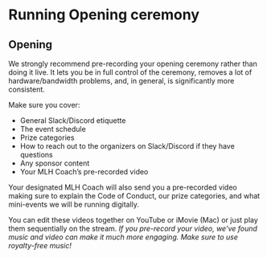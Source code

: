 # Running Opening ceremony

## **Opening**

We strongly recommend pre-recording your opening ceremony rather than doing it live. It lets you be in full control of the ceremony, removes a lot of hardware/bandwidth problems, and, in general, is significantly more consistent.

Make sure you cover:

* General Slack/Discord etiquette
* The event schedule
* Prize categories
* How to reach out to the organizers on Slack/Discord if they have questions
* Any sponsor content
* Your MLH Coach’s pre-recorded video

Your designated MLH Coach will also send you a pre-recorded video making sure to explain the Code of Conduct, our prize categories, and what mini-events we will be running digitally.

You can edit these videos together on YouTube or iMovie \(Mac\) or just play them sequentially on the stream. _If you pre-record your video, we’ve found music and video can make it much more engaging. Make sure to use royalty-free music!_

